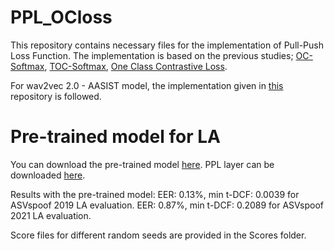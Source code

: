 # PPL_OCloss
This repository contains necessary files for the implementation of Pull-Push Loss Function. The implementation is based on the previous studies; [OC-Softmax](https://github.com/yzyouzhang/AIR-ASVspoof), [TOC-Softmax](https://github.com/gylin2/ocnet), [One Class Contrastive Loss](https://gitlab.idiap.ch/bob/bob.paper.oneclass_mccnn_2019/-/tree/master?ref_type=heads).

For wav2vec 2.0 - AASIST model, the implementation given in [this](https://github.com/TakHemlata/SSL_Anti-spoofing) repository is followed. 

# Pre-trained model for LA 
You can download the pre-trained model [here](https://drive.google.com/file/d/1ulhJhSk0-paSentTgNVhaWwJhRmu7oJk/view?usp=drive_link).
PPL layer can be downloaded [here](https://drive.google.com/file/d/1hgfED0Ul5zJJxV-WSCcxlVvOFK6Thg-T/view?usp=drive_link).

Results with the pre-trained model: 
EER: 0.13%, min t-DCF: 0.0039 for ASVspoof 2019 LA evaluation.
EER: 0.87%, min t-DCF: 0.2089 for ASVspoof 2021 LA evaluation.

Score files for different random seeds are provided in the Scores folder.
